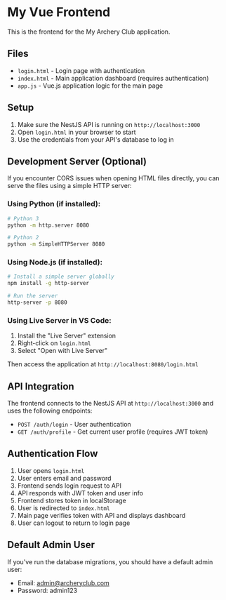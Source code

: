 # My Vue Frontend

This is the frontend for the My Archery Club application.

## Files

- `login.html` - Login page with authentication
- `index.html` - Main application dashboard (requires authentication)
- `app.js` - Vue.js application logic for the main page

## Setup

1. Make sure the NestJS API is running on `http://localhost:3000`
2. Open `login.html` in your browser to start
3. Use the credentials from your API's database to log in

## Development Server (Optional)

If you encounter CORS issues when opening HTML files directly, you can serve the files using a simple HTTP server:

### Using Python (if installed):
```bash
# Python 3
python -m http.server 8080

# Python 2
python -m SimpleHTTPServer 8080
```

### Using Node.js (if installed):
```bash
# Install a simple server globally
npm install -g http-server

# Run the server
http-server -p 8080
```

### Using Live Server in VS Code:
1. Install the "Live Server" extension
2. Right-click on `login.html`
3. Select "Open with Live Server"

Then access the application at `http://localhost:8080/login.html`

## API Integration

The frontend connects to the NestJS API at `http://localhost:3000` and uses the following endpoints:

- `POST /auth/login` - User authentication
- `GET /auth/profile` - Get current user profile (requires JWT token)

## Authentication Flow

1. User opens `login.html`
2. User enters email and password
3. Frontend sends login request to API
4. API responds with JWT token and user info
5. Frontend stores token in localStorage
6. User is redirected to `index.html`
7. Main page verifies token with API and displays dashboard
8. User can logout to return to login page

## Default Admin User

If you've run the database migrations, you should have a default admin user:
- Email: admin@archeryclub.com
- Password: admin123